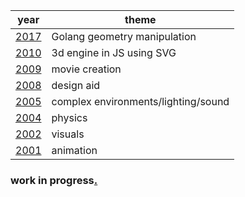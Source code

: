 |year|theme|
|-|-|
|[2017](./2017/)|Golang geometry manipulation
|[2010](./2010/)|3d engine in JS using SVG
|[2009](./2009/)|movie creation
|[2008](./2008/)|design aid
|[2005](./2005/)|complex environments/lighting/sound|
|[2004](./2004/)|physics
|[2002](./2002/)|visuals
|[2001](./2001/)|animation

### work in progress[.](./2008/)
